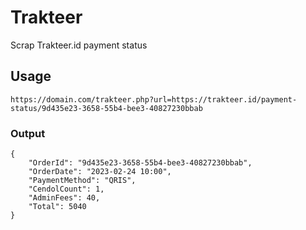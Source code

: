 # Trakteer
Scrap Trakteer.id payment status

## Usage
`https://domain.com/trakteer.php?url=https://trakteer.id/payment-status/9d435e23-3658-55b4-bee3-40827230bbab`

### Output
```
{
    "OrderId": "9d435e23-3658-55b4-bee3-40827230bbab",
    "OrderDate": "2023-02-24 10:00",
    "PaymentMethod": "QRIS",
    "CendolCount": 1,
    "AdminFees": 40,
    "Total": 5040
}
```
